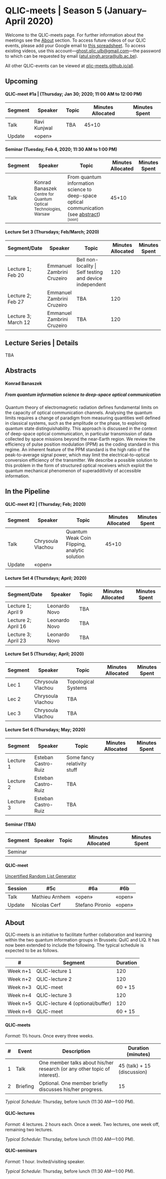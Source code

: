 # QLIC-meets | Season 5 (January–April 2020)
Welcome to the QLIC-meets page. For further information about the meetings see the [About](#About) section. To access future videos of our QLIC events, please add your Google email to [this spreadsheet](https://docs.google.com/spreadsheets/d/1_8xdH3ih4KBwd91U2FQ1GKMV2C-C8y-pgjTPMlqSnSI/edit?usp=sharing). To access existing videos, use this account—ghost.qlic.ulb@gmail.com—the password to which can be requested by email (atul.singh.arora@ulb.ac.be).

All other QLIC-events can be viewed at [qlic-meets.github.io/all](https://qlic-meets.github.io/all).



## Upcoming

#### QLIC-meet #1a | (Thursday; Jan 30; 2020; 11:00 AM to 12:00 PM)

| Segment | Speaker      | Topic | Minutes Allocated | Minutes Spent |
| ------- | ------------ | ----- | ----------------- | ------------- |
| Talk    | Ravi Kunjwal | TBA   | 45+10             |               |
| Update  | «open»       |       |                   |               |



#### Seminar (Tuesday, Feb 4, 2020; 11:30 AM to 1:00 PM)

| Segment | Speaker                                                      | Topic                                                        | Minutes Allocated | Minutes Spent |
| ------- | ------------------------------------------------------------ | ------------------------------------------------------------ | ----------------- | ------------- |
| Talk    | Konrad Banaszek <sub>Centre for Quantum Optical Technologies, Warsaw</sub> | From quantum information science to deep-space optical communication (see [abstract](#Konrad-Banaszek)) <sub><sup>[soon]</sup></sub> | 45+10             |               |



#### Lecture Set 3 (Thursdays; Feb/March; 2020)

| Segment/Date              | Speaker                    | Topic                                                    | Minutes Allocated | Minutes Spent |
| ------------------------- | -------------------------- | -------------------------------------------------------- | ----------------- | ------------- |
| Lecture 1; <br />Feb 20   | Emmanuel Zambrini Cruzeiro | Bell non-locality \| Self testing and device independent | 120               |               |
| Lecture 2; <br />Feb 27   | Emmanuel Zambrini Cruzeiro | TBA                                                      | 120               |               |
| Lecture 3; <br />March 12 | Emmanuel Zambrini Cruzeiro | TBA                                                      | 120               |               |



## Lecture Series | Details

TBA






## Abstracts

#### Konrad Banaszek

##### From quantum information science to deep-space optical communication

Quantum theory of electromagnetic radiation defines fundamental
limits on the capacity of optical communication channels. Analysing
the quantum limits requires a change of paradigm from measuring
quantities well defined in classical systems, such as the amplitude
or the phase, to exploring quantum state distinguishability. This
approach is discussed in the context of deep-space optical
communication, in particular transmission of data collected by
space missions beyond the near-Earth region. We review the
efficiency of pulse position modulation (PPM) as the coding
standard in this regime. An inherent feature of the PPM standard is
the high ratio of the peak-to-average signal power, which may limit
the electrical-to-optical conversion efficiency of the transmitter.
We describe a possible solution to this problem in the form of
structured optical receivers which exploit the quantum mechanical
phenomenon of superadditivity of accessible information.



## In the Pipeline

#### QLIC-meet #2 | (Thursday; Feb; 2020)

| Segment | Speaker           | Topic                                         | Minutes Allocated | Minutes Spent |
| ------- | ----------------- | --------------------------------------------- | ----------------- | ------------- |
| Talk    | Chrysoula Vlachou | Quantum Weak Coin Flipping, analytic solution | 45+10             |               |
| Update  | «open»            |                                               |                   |               |



#### Lecture Set 4 (Thursdays; April; 2020)

| Segment/Date | Speaker       | Topic | Minutes Allocated | Minutes Spent |
| ---------- | ------------- | ----- | ----------------- | ------------- |
| Lecture 1;<br />April 9 | Leonardo Novo | TBA    |                   |               |
| Lecture 2;<br />April 16 | Leonardo Novo | TBA      |                   |               |
| Lecture 3;<br />April 23 | Leonardo Novo | TBA      |                   |               |




#### Lecture Set 5 (Thursday; April; 2020)

| Segment    | Speaker       | Topic | Minutes Allocated | Minutes Spent |
| ---------- | ------------- | ----- | ----------------- | ------------- |
| Lec 1 | Chrysoula Vlachou | Topological Systems |                   |               |
| Lec 2 | Chrysoula Vlachou | TBA      |                   |               |
| Lec 3 | Chrysoula Vlachou | TBA      |                   |               |



#### Lecture Set 6 (Thursdays; May; 2020)

| Segment   | Speaker             | Topic                       | Minutes Allocated | Minutes Spent |
| --------- | ------------------- | --------------------------- | ----------------- | ------------- |
| Lecture 1 | Esteban Castro-Ruiz | Some fancy relativity stuff |                   |               |
| Lecture 2 | Esteban Castro-Ruiz | TBA                         |                   |               |
| Lecture 3 | Esteban Castro-Ruiz | TBA                         |                   |               |



#### Seminar (TBA)

| Segment | Speaker | Topic | Minutes Allocated | Minutes Spent |
| ------- | ------- | ----- | ----------------- | ------------- |
| Seminar |         |       |                   |               |



#### QLIC-meet

[Uncertified Random List Generator](https://mybinder.org/v2/gh/QuIC-meets/QuIC-meets.github.io/master?filepath=season2/lineUp/lineUp.ipynb)

| Session | #5c            | #6a             | #6b    |
| ------- | -------------- | --------------- | ------ |
| Talk    | Mathieu Arnhem | «open»          | «open» |
| Update  | Nicolas Cerf   | Stefano Pironio | «open» |



## About

QLIC-meets is an initiative to facilitate further collaboration and learning within the two quantum information groups in Brussels: QuIC and LIQ. It has now been extended to include the following. The typical schedule is expected to be as follows.



| #        | Segment                          | Duration |
| -------- | -------------------------------- | -------- |
| Week n+1 | QLIC-lecture 1                   | 120      |
| Week n+2 | QLIC-lecture 2                   | 120      |
| Week n+3 | QLIC-meet                        | 60 + 15  |
| Week n+4 | QLIC-lecture 3                   | 120      |
| Week n+5 | QLIC-lecture 4 (optional/buffer) | 120      |
| Week n+6 | QLIC-meet                        | 60 + 15  |





#### QLIC-meets

*Format:* 1½ hours. Once every three weeks.

| #    | Event    | Description                                                  | Duration (minutes)          |
| ---- | -------- | ------------------------------------------------------------ | --------------------------- |
| 1    | Talk     | One member talks about his/her research (or any other topic of interest). | 45 (talk) + 15 (discussion) |
| 2    | Briefing | Optional. One member briefly discusses his/her progress.     | 15                          |

*Typical Schedule*: Thursday, before lunch (11:30 AM—1:00 PM).





#### QLIC-lectures

*Format:* 4 lectures. 2 hours each. Once a week. Two lectures, one week off, remaining two lectures.

*Typical Schedule*: Thursday, before lunch (11:00 AM—1:00 PM).





#### QLIC-seminars

*Format:* 1 hour. Invited/visiting speaker.

*Typical Schedule*: Thursday, before lunch (11:30 AM—1:00 PM).
